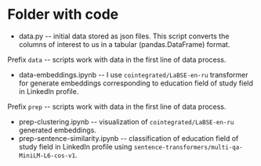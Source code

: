 # Folder with code

- data.py -- initial data stored as json files. This script converts the columns of interest to us in a tabular (pandas.DataFrame) format.

Prefix `data` -- scripts work with data in the first line of data process.

- data-embeddings.ipynb -- I use `cointegrated/LaBSE-en-ru` transformer for generate embeddings corresponding to education field of study field in LinkedIn profile.

Prefix `prep` -- scripts work with data in the first line of data process.

- prep-clustering.ipynb -- visualization of `cointegrated/LaBSE-en-ru` generated embeddings.
- prep-sentence-similarity.ipynb -- classification of education field of study field in LinkedIn profile using `sentence-transformers/multi-qa-MiniLM-L6-cos-v1`.
